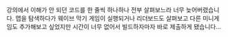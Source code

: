 강의에서 이해가 안 되던 코드를 한 줄씩 하나하나 전부 살펴보느라 너무 늦어버렸습니다.
맵을 탐색하다가 웨이브 막기 게임이 실행되거나 리더보드도 살펴보고 다른 미니게임도 추가해보고 싶었지만 시간이 너무 없어서 빌드하자마자 바로 제출하게 됐습니다...
